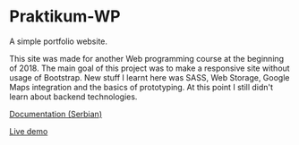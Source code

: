 # Praktikum-WP
A simple portfolio website.

This site was made for another Web programming course at the beginning of 2018.
The main goal of this project was to make a responsive site without usage of Bootstrap.
New stuff I learnt here was SASS, Web Storage, Google Maps integration and the basics of prototyping.
At this point I still didn't learn about backend technologies.

[Documentation (Serbian)](https://github.com/jovan-rankovic/Praktikum-WP/blob/master/pdf/pr_wp_145_14.pdf)

[Live demo](http://scrankovic.byethost3.com/praktikum-wp)
